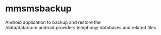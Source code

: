 mmsmsbackup
===========

Android application to backup and restore the /data/data/com.android.providers.telephony/ databases and related files
